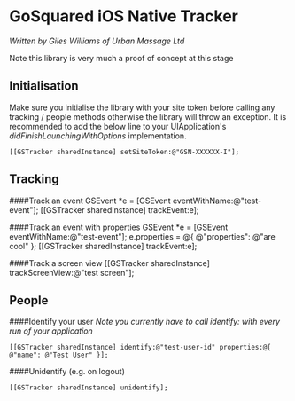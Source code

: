 GoSquared iOS Native Tracker
=========

*Written by Giles Williams of Urban Massage Ltd*

Note this library is very much a proof of concept at this stage

Initialisation
----
Make sure you initialise the library with your site token before calling any tracking / people methods otherwise the library will throw an exception. It is recommended to add 
the below line to your UIApplication's *didFinishLaunchingWithOptions* implementation.


    [[GSTracker sharedInstance] setSiteToken:@"GSN-XXXXXX-I"];
    
Tracking
----
####Track an event
    GSEvent *e = [GSEvent eventWithName:@"test-event"];
    [[GSTracker sharedInstance] trackEvent:e];
    
####Track an event with properties
    GSEvent *e = [GSEvent eventWithName:@"test-event"];
    e.properties = @{ @"properties": @"are cool" };
    [[GSTracker sharedInstance] trackEvent:e];
    
####Track a screen view
    [[GSTracker sharedInstance] trackScreenView:@"test screen"];
    
People
----

####Identify your user
*Note you currently have to call identify: with every run of your application*


    [[GSTracker sharedInstance] identify:@"test-user-id" properties:@{ @"name": @"Test User" }];
    
####Unidentify (e.g. on logout)
    
    [[GSTracker sharedInstance] unidentify];
